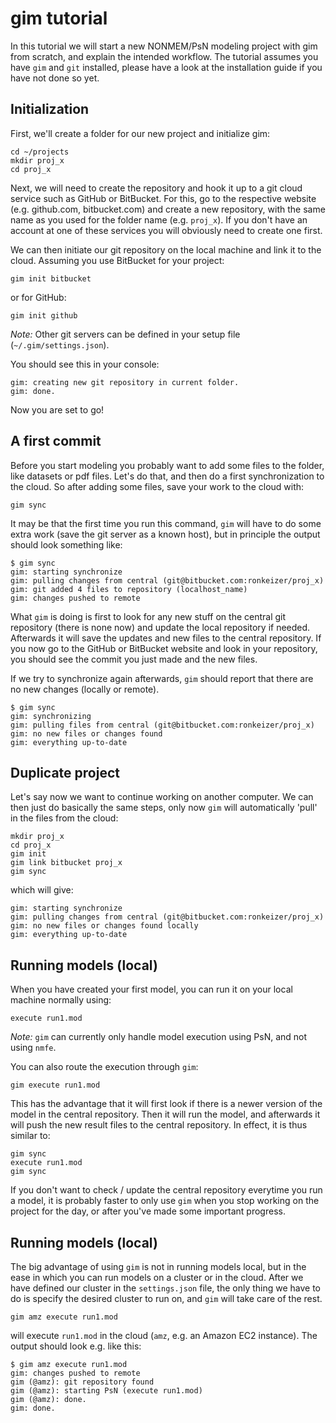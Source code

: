 gim tutorial
============

In this tutorial we will start a new NONMEM/PsN modeling project with gim from scratch, and explain the intended workflow. The tutorial assumes you have `gim` and `git` installed, please have a look at the installation guide if you have not done so yet.


Initialization
--------------
First, we'll create a folder for our new project and initialize gim:

    cd ~/projects
    mkdir proj_x
    cd proj_x

Next, we will need to create the repository and hook it up to a git cloud service such as GitHub or BitBucket. For this, go to the respective website (e.g. github.com, bitbucket.com) and create a new repository, with the same name as you used for the folder name (e.g. `proj_x`). If you don't have an account at one of these services you will obviously need to create one first. 

We can then initiate our git repository on the local machine and link it to the cloud. Assuming you use BitBucket for your project:

    gim init bitbucket

or for GitHub:

    gim init github

*Note:* Other git servers can be defined in your setup file (`~/.gim/settings.json`).

You should see this in your console:

    gim: creating new git repository in current folder.
    gim: done.

Now you are set to go! 

A first commit
--------------

Before you start modeling you probably want to add some files to the folder, like datasets or pdf files. Let's do that, and then do a first synchronization to the cloud. So after adding some files, save your work to the cloud with:
   
    gim sync

It may be that the first time you run this command, `gim` will have to do some extra work (save the git server as a known host), but in principle the output should look something like:

    $ gim sync
    gim: starting synchronize
    gim: pulling changes from central (git@bitbucket.com:ronkeizer/proj_x)
    gim: git added 4 files to repository (localhost_name)
    gim: changes pushed to remote

What `gim` is doing is first to look for any new stuff on the central git repository (there is none now) and update the local repository if needed. Afterwards it will save the updates and new files to the central repository. If you now go to the GitHub or BitBucket website and look in your repository, you should see the commit you just made and the new files.

If we try to synchronize again afterwards, `gim` should report that there are no new changes (locally or remote).

    $ gim sync
    gim: synchronizing
    gim: pulling files from central (git@bitbucket.com:ronkeizer/proj_x)
    gim: no new files or changes found
    gim: everything up-to-date

Duplicate project
-----------------

Let's say now we want to continue working on another computer. We can then just do basically the same steps, only now `gim` will automatically 'pull' in the files from the cloud:

    mkdir proj_x
    cd proj_x
    gim init
    gim link bitbucket proj_x
    gim sync

which will give:

    gim: starting synchronize
    gim: pulling changes from central (git@bitbucket.com:ronkeizer/proj_x)
    gim: no new files or changes found locally
    gim: everything up-to-date

Running models (local)
----------------------

When you have created your first model, you can run it on your local machine normally using:

    execute run1.mod

*Note:* `gim` can currently only handle model execution using PsN, and not using `nmfe`. 

You can also route the execution through `gim`:

    gim execute run1.mod

This has the advantage that it will first look if there is a newer version of the model in the central repository. Then it will run the model, and afterwards it will push the new result files to the central repository. In effect, it is thus similar to:

    gim sync
    execute run1.mod
    gim sync

If you don't want to check / update the central repository everytime you run a model, it is probably faster to only use `gim` when you stop working on the project for the day, or after you've made some important progress.

Running models (local)
----------------------

The big advantage of using `gim` is not in running models local, but in the ease in which you can run models on a cluster or in the cloud. After we have defined our cluster in the `settings.json` file, the only thing we have to do is specify the desired cluster to run on, and `gim` will take care of the rest.

    gim amz execute run1.mod

will execute `run1.mod` in the cloud (`amz`, e.g. an Amazon EC2 instance). The output should look e.g. like this:

    $ gim amz execute run1.mod
    gim: changes pushed to remote
    gim (@amz): git repository found
    gim (@amz): starting PsN (execute run1.mod)
    gim (@amz): done.
    gim: done.

